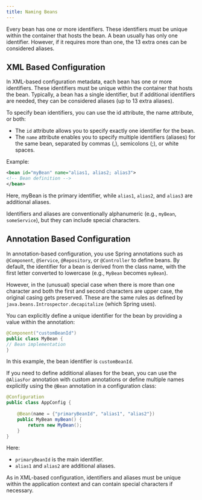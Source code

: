 ```yaml
---
title: Naming Beans
---
```


Every bean has one or more identifiers. These identifiers must be unique within the container that hosts
the bean. A bean usually has only one identifier. However, if it requires more than one, the 13 extra 
ones can be considered aliases.

## XML Based Configuration
In XML-based configuration metadata, each bean has one or more identifiers. These identifiers must be 
unique within the container that hosts the bean. Typically, a bean has a single identifier, but if 
additional identifiers are needed, they can be considered aliases (up to 13 extra aliases).

To specify bean identifiers, you can use the id attribute, the name attribute, or both:
- The `id` attribute allows you to specify exactly one identifier for the bean.
- The `name` attribute enables you to specify multiple identifiers (aliases) for the same bean, separated
by commas (,), semicolons (;), or white spaces.

Example:
```xml
<bean id="myBean" name="alias1, alias2; alias3">
<!-- Bean definition -->
</bean>
```
Here, myBean is the primary identifier, while `alias1`, `alias2`, and `alias3` are additional aliases.

Identifiers and aliases are conventionally alphanumeric (e.g., `myBean`, `someService`), but they can
include special characters.

## Annotation Based Configuration
In annotation-based configuration, you use Spring annotations such as `@Component`, `@Service`, 
`@Repository`, or `@Controller` to define beans. By default, the identifier for a bean is derived from
the class name, with the first letter converted to lowercase (e.g., `MyBean` becomes `myBean`).

However, in the (unusual) special case when there is more than one character and both the first
and second characters are upper case, the original casing gets preserved. These are
the same rules as defined by `java.beans.Introspector.decapitalize` (which Spring uses).

You can explicitly define a unique identifier for the bean by providing a value within the annotation:
```java
@Component("customBeanId")
public class MyBean {
// Bean implementation
}
```

In this example, the bean identifier is `customBeanId`.

If you need to define additional aliases for the bean, you can use the `@AliasFor` annotation with 
custom annotations or define multiple names explicitly using the `@Bean` annotation in a configuration
class:
```java
@Configuration
public class AppConfig {
  
    @Bean(name = {"primaryBeanId", "alias1", "alias2"})
    public MyBean myBean() {
        return new MyBean();
    }
}
```

Here:
- `primaryBeanId` is the main identifier.
- `alias1` and `alias2` are additional aliases.

As in XML-based configuration, identifiers and aliases must be unique within the application context and 
can contain special characters if necessary.
